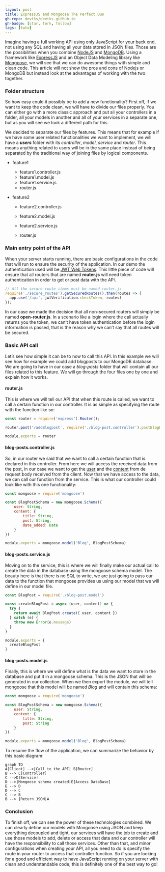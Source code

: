 ```yaml
---
layout: post
title: ExpressJS and Mongoose The Perfect Duo
gh-repo: devtks/devtks.github.io
gh-badge: [star, fork, follow]
tags: [tuto]
---
```


Imagine having a full working API using only JavaScript for your back end, not using any SQL and having all your data stored in JSON files. Those are the possibilities when you combine [NodeJS](https://nodejs.org/en/) and [MongoDB](https://www.mongodb.com/). Using a framework like [ExpressJS](https://expressjs.com/) and an Object Data Modeling library like [Mongoose](https://mongoosejs.com/), we will see that we can do awesome things with simple and clean code. This article will not show the pros and cons of Nodejs or MongoDB but instead look at the advantages of working with the two together.

### Folder structure

So how easy could it possibly be to add a new functionality? First off, if we want to keep the code clean, we will have to divide our files properly. You can either go with a more classic approach and put all your controllers in a folder, all your models in another and all of your services in a separate one, but as you will see we took a different path for this.

We decided to separate our files by features. This means that for example if we have some user related functionalities we want to implement, we will have a ***users*** folder with its *controller*, *model*, *service* and *router*. This means anything related to users will be in the same place instead of being separated by the traditional way of joining files by logical components.

- feature1

  - feature1.controller.js
  - feature1.model.js
  - feature1.service.js
  - router.js

- feature2

  - feature2.controller.js

  - feature2.model.js

  - feature2.service.js

  - router.js

    

### Main entry point of the API

When your server starts running, there are basic configurations in the code that will run
to ensure the security of the application. In our demo the authentication used will be [JWT Web Tokens](https://jwt.io/). This little piece of code will ensure that all routers that are named **router.js** will need token authentication in order to get or post data with the API.

```javascript
// All the secure route items must be named router.js
require('./secure_routes').getSecuredRoutes().then(routes => {
  app.use('/api', jwtVerification.checkToken, routes)
});
```

In our case we made the decision that all non-secured routers will simply be named **open-router.js**. In a scenario like a login where the call actually returns you the token, we can’t
have token authentication before the login information is passed, that is the reason why we can’t say that all routes will be secured.



### Basic API call 

Let’s see how simple it can be to now to call this API. In this example we will see how for example we could add blogposts to our MongoDB database. We are going to have in our case a *blog-posts* folder that will contain all our files related to this feature. We will go through the four files one by one and explain how it works.



#### router.js

This is where we will tell our API that when this route is called, we want to call a certain function in our controller. It is as simple as specifying the route with the function like so: 

```javascript
const router = require('express').Router();

router.post('/addBlogpost', require('./blog-post.controller').postBlogPost)

module.exports = router
```



#### blog-posts.controller.js

So, in our router we said that we want to call a certain function that is declared in this controller. From here we will access the received data from the post, in our case we want to get the <u>user</u> and the <u>content</u> from de request body received from the client. Now that we have access to the data, we can call our function from the service. This is what our controller could look like with this one functionality:

```javascript
const mongoose = require('mongoose')

const BlogPostSchema = new mongoose.Schema({
    user: String,
    content: {
        title: String,
        post: String,
        date_added: Date
    }
})

module.exports = mongoose.model('Blog', BlogPostSchema)

```



#### blog-posts.service.js

Moving on to the service, this is where we will finally make our actual call to create the data in the database using the mongoose schema model. The beauty here is that there is no SQL to write, we are just going to pass our data to the function that mongoose provides us using our
model that we will define in our model file.

``` javascript
const BlogPost = require('./blog-post.model')

const createBlogPost = async (user, content) => {
  try {
    return await BlogPost.create({ user, content })
  } catch (e) {
    throw new Error(e.message)
  }
}

module.exports = {
  createBlogPost
}

```



#### blog-posts.model.js

Finally, this is where we will define what is the data we want to store in the database and put it in a mongoose schema. This is the JSON that will be generated in our collection. When we then export the module, we will tell mongoose that this model will be named *Blog* and will
contain this schema:

```javascript
const mongoose = require('mongoose')

const BlogPostSchema = new mongoose.Schema({
    user: String,
    content: {
        title: String,
        post: String
    }
})

module.exports = mongoose.model('Blog', BlogPostSchema)

```



To resume the flow of the application, we can summarize the behavior by this basic diagram: 

```mermaid
graph TD
A[Client] -->|Call to the API| B[Router]
B --> C[Controller]
C -->D[Service]
D -->|Mongoose schema created|E[Access DataBase]
E --> D
D --> C
C --> B
B --> |Return JSON|A

```



### Conclusion

To finish off, we can see the power of these technologies combined. We can clearly define our models with Mongoose using JSON and keep everything decoupled and tight, our services will have the job to create and use those models to add, delete or access that data and our controller will have the responsibility to call those services. Other than that, and minor configurations when creating your API, all you need to do is specify the route in your router to access that controller function. So if you are looking for a good and efficient way to have JavaScript running on your server with clean and understandable code, this is definitely one of the best way to go!
